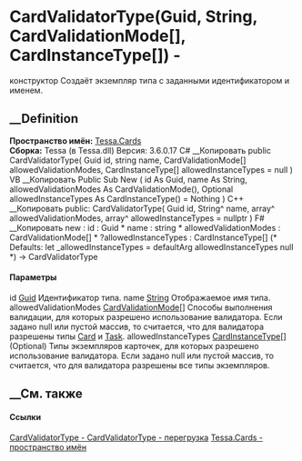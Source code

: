 # CardValidatorType(Guid, String, CardValidationMode[], CardInstanceType[]) -
конструктор
Создаёт экземпляр типа с заданными идентификатором и именем.
## __Definition
 **Пространство имён:** [Tessa.Cards](N_Tessa_Cards.htm)  
 **Сборка:** Tessa (в Tessa.dll) Версия: 3.6.0.17
C# __Копировать
     public CardValidatorType(
    	Guid id,
    	string name,
    	CardValidationMode[] allowedValidationModes,
    	CardInstanceType[] allowedInstanceTypes = null
    )
VB __Копировать
     Public Sub New ( 
    	id As Guid,
    	name As String,
    	allowedValidationModes As CardValidationMode(),
    	Optional allowedInstanceTypes As CardInstanceType() = Nothing
    )
C++ __Копировать
     public:
    CardValidatorType(
    	Guid id, 
    	String^ name, 
    	array<CardValidationMode>^ allowedValidationModes, 
    	array<CardInstanceType>^ allowedInstanceTypes = nullptr
    )
F# __Копировать
     new : 
            id : Guid * 
            name : string * 
            allowedValidationModes : CardValidationMode[] * 
            ?allowedInstanceTypes : CardInstanceType[] 
    (* Defaults:
            let _allowedInstanceTypes = defaultArg allowedInstanceTypes null
    *)
    -> CardValidatorType
#### Параметры
id [Guid](https://learn.microsoft.com/dotnet/api/system.guid)
    Идентификатор типа.
name [String](https://learn.microsoft.com/dotnet/api/system.string)
    Отображаемое имя типа.
allowedValidationModes
[CardValidationMode](T_Tessa_Cards_Validation_CardValidationMode.htm)[]
     Способы выполнения валидации, для которых разрешено использование валидатора. Если задано null или пустой массив, то считается, что для валидатора разрешены типы [Card](T_Tessa_Cards_Validation_CardValidationMode.htm) и [Task](T_Tessa_Cards_Validation_CardValidationMode.htm). 
allowedInstanceTypes [CardInstanceType](T_Tessa_Cards_CardInstanceType.htm)[]
(Optional)
     Типы экземпляров карточек, для которых разрешено использование валидатора. Если задано null или пустой массив, то считается, что для валидатора разрешены все типы экземпляров. 
## __См. также
#### Ссылки
[CardValidatorType - ](T_Tessa_Cards_CardValidatorType.htm)
[CardValidatorType -
перегрузка](Overload_Tessa_Cards_CardValidatorType__ctor.htm)
[Tessa.Cards - пространство имён](N_Tessa_Cards.htm)
